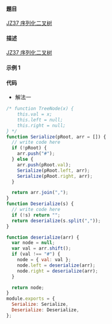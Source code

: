 #### 題目

[JZ37 序列化二叉树](https://www.nowcoder.com/practice/cf7e25aa97c04cc1a68c8f040e71fb84?tpId=13&tqId=23455&ru=/practice/965fef32cae14a17a8e86c76ffe3131f&qru=/ta/coding-interviews/question-ranking)

#### 描述

[JZ37 序列化二叉树](https://www.nowcoder.com/practice/cf7e25aa97c04cc1a68c8f040e71fb84?tpId=13&tqId=23455&ru=/practice/965fef32cae14a17a8e86c76ffe3131f&qru=/ta/coding-interviews/question-ranking)

#### 示例 1

#### 代码

- 解法一

```js
/* function TreeNode(x) {
    this.val = x;
    this.left = null;
    this.right = null;
} */
function Serialize(pRoot, arr = []) {
  // write code here
  if (!pRoot) {
    arr.push("#");
  } else {
    arr.push(pRoot.val);
    Serialize(pRoot.left, arr);
    Serialize(pRoot.right, arr);
  }

  return arr.join(",");
}
function Deserialize(s) {
  // write code here
  if (!s) return "";
  return deserialize(s.split(","));
}

function deserialize(arr) {
  var node = null;
  var val = arr.shift();
  if (val !== "#") {
    node = { val: val };
    node.left = deserialize(arr);
    node.right = deserialize(arr);
  }

  return node;
}
module.exports = {
  Serialize: Serialize,
  Deserialize: Deserialize,
};
```
